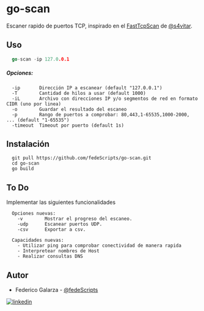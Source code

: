 # go-scan
Escaner rapido de puertos TCP, inspirado en el [FastTcpScan](https://s4vitar.github.io/fasttcpscan-go/#) de [@s4vitar](https://github.com/s4vitar).

## Uso
```go
  go-scan -ip 127.0.0.1 
```

##### Opciones:
```
  -ip		Dirección IP a escanear (default "127.0.0.1")
  -T		Cantidad de hilos a usar (default 1000)
  -iL		Archivo con direcciones IP y/o segmentos de red en formato CIDR (uno por linea)
  -o		Guardar el resultado del escaneo
  -p		Rango de puertos a comprobar: 80,443,1-65535,1000-2000, ... (default "1-65535")
  -timeout	Timeout por puerto (default 1s)
```

## Instalación


```
  git pull https://github.com/fedeScripts/go-scan.git
  cd go-scan
  go build
```

## To Do
Implementar las siguientes funcionalidades
```
  Opciones nuevas:
    -v        Mostrar el progreso del escaneo.
    -udp      Escanear puertos UDP.
    -csv      Exportar a csv.

  Capacidades nuevas:
    - Utilizar ping para comprobar conectividad de manera rapida
    - Interpretear nombres de Host
    - Realizar consultas DNS
```

## Autor
- Federico Galarza  - [@fedeScripts](https://github.com/fedeScripts) 

[![linkedin](https://img.shields.io/badge/linkedin-0A66C2?style=for-the-badge&logo=linkedin&logoColor=white)](https://www.linkedin.com/in/federico-galarza)


